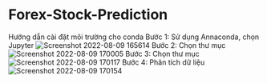 # Forex-Stock-Prediction
Hướng dẫn cài đặt môi trường cho conda
Bước 1: Sử dụng Annaconda, chọn Jupyter
![Screenshot 2022-08-09 165614](https://user-images.githubusercontent.com/90920767/183620712-01b36fd5-6af2-4545-afcf-940629df95b8.png)
Bước 2: Chọn thư mục
![Screenshot 2022-08-09 170005](https://user-images.githubusercontent.com/90920767/183621608-bf524ec5-fea6-48ff-a216-0e63191668a1.png)
Bước 3: Chọn thư mục
![Screenshot 2022-08-09 170117](https://user-images.githubusercontent.com/90920767/183621738-7a7a11bd-a907-4912-93e5-87b5e738d7bf.png)
Bước 4: Phân tích dữ liệu
![Screenshot 2022-08-09 170154](https://user-images.githubusercontent.com/90920767/183621843-1be3ca57-2be5-4328-bf25-0c17b9d57f6d.png)
